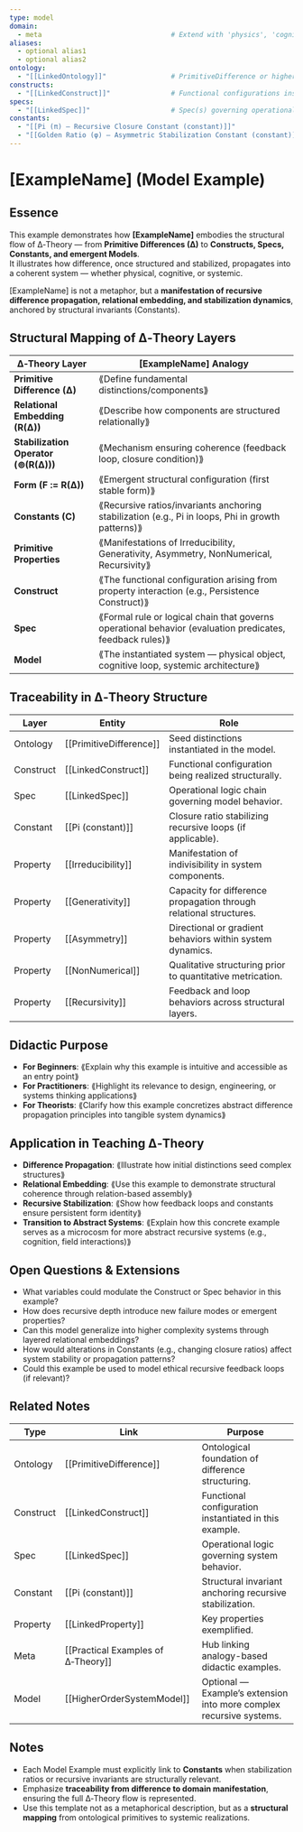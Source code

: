 ```yaml
---
type: model
domain:
  - meta                                # Extend with 'physics', 'cognition', 'systems', etc. if domain-specific
aliases:
  - optional alias1
  - optional alias2
ontology:
  - "[[LinkedOntology]]"                # PrimitiveDifference or higher-order ontology
constructs:
  - "[[LinkedConstruct]]"               # Functional configurations instantiated in the example
specs:
  - "[[LinkedSpec]]"                    # Spec(s) governing operational logic or evaluation
constants:
  - "[[Pi (π) — Recursive Closure Constant (constant)]]"                 # Optional — Constants anchoring recursive stabilization in this model
  - "[[Golden Ratio (φ) — Asymmetric Stabilization Constant (constant)]]"        # Include only if structurally relevant
---
```


# [ExampleName] (Model Example)

## Essence

This example demonstrates how **[ExampleName]** embodies the structural flow of ∆‑Theory — from **Primitive Differences (∆)** to **Constructs, Specs, Constants, and emergent Models**.  
It illustrates how difference, once structured and stabilized, propagates into a coherent system — whether physical, cognitive, or systemic.

[ExampleName] is not a metaphor, but a **manifestation of recursive difference propagation, relational embedding, and stabilization dynamics**, anchored by structural invariants (Constants).


## Structural Mapping of ∆‑Theory Layers

|∆‑Theory Layer|[ExampleName] Analogy|
|---|---|
|**Primitive Difference (∆)**|⟪Define fundamental distinctions/components⟫|
|**Relational Embedding (R(∆))**|⟪Describe how components are structured relationally⟫|
|**Stabilization Operator (⊚(R(∆)))**|⟪Mechanism ensuring coherence (feedback loop, closure condition)⟫|
|**Form (F := R(∆))**|⟪Emergent structural configuration (first stable form)⟫|
|**Constants (C)**|⟪Recursive ratios/invariants anchoring stabilization (e.g., Pi in loops, Phi in growth patterns)⟫|
|**Primitive Properties**|⟪Manifestations of Irreducibility, Generativity, Asymmetry, NonNumerical, Recursivity⟫|
|**Construct**|⟪The functional configuration arising from property interaction (e.g., Persistence Construct)⟫|
|**Spec**|⟪Formal rule or logical chain that governs operational behavior (evaluation predicates, feedback rules)⟫|
|**Model**|⟪The instantiated system — physical object, cognitive loop, systemic architecture⟫|


## Traceability in ∆‑Theory Structure

|Layer|Entity|Role|
|---|---|---|
|Ontology|[[PrimitiveDifference]]|Seed distinctions instantiated in the model.|
|Construct|[[LinkedConstruct]]|Functional configuration being realized structurally.|
|Spec|[[LinkedSpec]]|Operational logic chain governing model behavior.|
|Constant|[[Pi (constant)]]|Closure ratio stabilizing recursive loops (if applicable).|
|Property|[[Irreducibility]]|Manifestation of indivisibility in system components.|
|Property|[[Generativity]]|Capacity for difference propagation through relational structures.|
|Property|[[Asymmetry]]|Directional or gradient behaviors within system dynamics.|
|Property|[[NonNumerical]]|Qualitative structuring prior to quantitative metrication.|
|Property|[[Recursivity]]|Feedback and loop behaviors across structural layers.|


## Didactic Purpose

- **For Beginners**: ⟪Explain why this example is intuitive and accessible as an entry point⟫
- **For Practitioners**: ⟪Highlight its relevance to design, engineering, or systems thinking applications⟫
- **For Theorists**: ⟪Clarify how this example concretizes abstract difference propagation principles into tangible system dynamics⟫

## Application in Teaching ∆‑Theory

- **Difference Propagation**: ⟪Illustrate how initial distinctions seed complex structures⟫
- **Relational Embedding**: ⟪Use this example to demonstrate structural coherence through relation-based assembly⟫
- **Recursive Stabilization**: ⟪Show how feedback loops and constants ensure persistent form identity⟫
- **Transition to Abstract Systems**: ⟪Explain how this concrete example serves as a microcosm for more abstract recursive systems (e.g., cognition, field interactions)⟫

## Open Questions & Extensions

- What variables could modulate the Construct or Spec behavior in this example?
- How does recursive depth introduce new failure modes or emergent properties?
- Can this model generalize into higher complexity systems through layered relational embeddings?
- How would alterations in Constants (e.g., changing closure ratios) affect system stability or propagation patterns?
- Could this example be used to model ethical recursive feedback loops (if relevant)?

## Related Notes

|Type|Link|Purpose|
|---|---|---|
|Ontology|[[PrimitiveDifference]]|Ontological foundation of difference structuring.|
|Construct|[[LinkedConstruct]]|Functional configuration instantiated in this example.|
|Spec|[[LinkedSpec]]|Operational logic governing system behavior.|
|Constant|[[Pi (constant)]]|Structural invariant anchoring recursive stabilization.|
|Property|[[LinkedProperty]]|Key properties exemplified.|
|Meta|[[Practical Examples of ∆‑Theory]]|Hub linking analogy-based didactic examples.|
|Model|[[HigherOrderSystemModel]]|Optional — Example’s extension into more complex recursive systems.|

## Notes

- Each Model Example must explicitly link to **Constants** when stabilization ratios or recursive invariants are structurally relevant.
- Emphasize **traceability from difference to domain manifestation**, ensuring the full ∆‑Theory flow is represented.
- Use this template not as a metaphorical description, but as a **structural mapping** from ontological primitives to systemic realizations.
